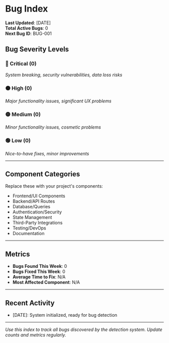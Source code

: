 # Bug Index

**Last Updated**: [DATE]  
**Total Active Bugs**: 0  
**Next Bug ID**: BUG-001  

## Bug Severity Levels

### 🔴 Critical (0)
*System breaking, security vulnerabilities, data loss risks*

<!-- Example:
- **BUG-001**: SQL Injection vulnerability in user search | `api/search.js:45` | Created: 2025-01-15
-->

### 🟠 High (0)
*Major functionality issues, significant UX problems*

<!-- Example:
- **BUG-002**: Authentication loop causing app crash | `hooks/useAuth.js:23` | Created: 2025-01-15
-->

### 🟡 Medium (0)
*Minor functionality issues, cosmetic problems*

<!-- Example:
- **BUG-003**: Mobile navigation menu overlaps content | `components/Nav.jsx:89` | Created: 2025-01-15
-->

### 🟢 Low (0)
*Nice-to-have fixes, minor improvements*

<!-- Example:
- **BUG-004**: Console warning from deprecated API | `utils/helpers.js:156` | Created: 2025-01-15
-->

---

## Component Categories

Replace these with your project's components:

- Frontend/UI Components
- Backend/API Routes  
- Database/Queries
- Authentication/Security
- State Management
- Third-Party Integrations
- Testing/DevOps
- Documentation

---

## Metrics

- **Bugs Found This Week**: 0
- **Bugs Fixed This Week**: 0
- **Average Time to Fix**: N/A
- **Most Affected Component**: N/A

---

## Recent Activity

<!-- Add entries as bugs are found/fixed -->
- [DATE]: System initialized, ready for bug detection

---

*Use this index to track all bugs discovered by the detection system. Update counts and metrics regularly.*